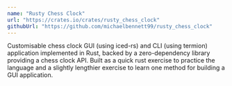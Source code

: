 ```yaml
---
name: "Rusty Chess Clock"
url: "https://crates.io/crates/rusty_chess_clock"
githubUrl: "https://github.com/michaelbennett99/rusty_chess_clock"
---
```


Customisable chess clock GUI (using iced-rs) and CLI (using termion) application implemented in Rust, backed by a zero-dependency library providing a chess clock API. Built as a quick rust exercise to practice the language and a slightly lengthier exercise to learn one method for building a GUI application.
